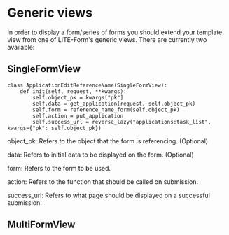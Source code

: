 # Generic views

In order to display a form/series of forms you should extend your template view from one of LITE-Form's generic views. There are currently two available:

## SingleFormView

```
class ApplicationEditReferenceName(SingleFormView):
    def init(self, request, **kwargs):
        self.object_pk = kwargs["pk"]
        self.data = get_application(request, self.object_pk)
        self.form = reference_name_form(self.object_pk)
        self.action = put_application
        self.success_url = reverse_lazy("applications:task_list", kwargs={"pk": self.object_pk})
```

object_pk: Refers to the object that the form is referencing. (Optional)

data: Refers to initial data to be displayed on the form. (Optional)

form: Refers to the form to be used.

action: Refers to the function that should be called on submission.

success_url: Refers to what page should be displayed on a successful submission.

## MultiFormView
